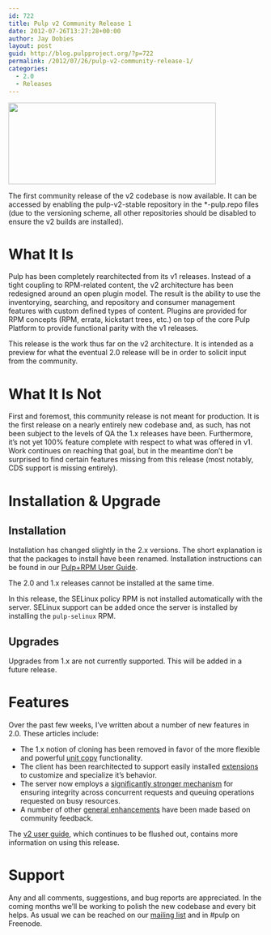 ```yaml
---
id: 722
title: Pulp v2 Community Release 1
date: 2012-07-26T13:27:28+00:00
author: Jay Dobies
layout: post
guid: http://blog.pulpproject.org/?p=722
permalink: /2012/07/26/pulp-v2-community-release-1/
categories:
  - 2.0
  - Releases
---
```

<img src="http://website-pulp.rhcloud.com/wp-content/uploads/2012/07/cr-1.png" alt="" title="Pulp v2 Community Release 1" width="410" height="161" class="alignnone size-full wp-image-726" />

The first community release of the v2 codebase is now available. It can be accessed by enabling the pulp-v2-stable repository in the *-pulp.repo files (due to the versioning scheme, all other repositories should be disabled to ensure the v2 builds are installed).

# What It Is

Pulp has been completely rearchitected from its v1 releases. Instead of a tight coupling to RPM-related content, the v2 architecture has been redesigned around an open plugin model. The result is the ability to use the inventorying, searching, and repository and consumer management features with custom defined types of content. Plugins are provided for RPM concepts (RPM, errata, kickstart trees, etc.) on top of the core Pulp Platform to provide functional parity with the v1 releases.

This release is the work thus far on the v2 architecture. It is intended as a preview for what the eventual 2.0 release will be in order to solicit input from the community.

# What It Is Not

First and foremost, this community release is not meant for production. It is the first release on a nearly entirely new codebase and, as such, has not been subject to the levels of QA the 1.x releases have been. Furthermore, it&#8217;s not yet 100% feature complete with respect to what was offered in v1. Work continues on reaching that goal, but in the meantime don&#8217;t be surprised to find certain features missing from this release (most notably, CDS support is missing entirely).

# Installation &#038; Upgrade

## Installation

Installation has changed slightly in the 2.x versions. The short explanation is that the packages to install have been renamed. Installation instructions can be found in our <a href="http://pulpproject.org/v2/rpm-user-guide/installation.html" target="new">Pulp+RPM User Guide</a>.

The 2.0 and 1.x releases cannot be installed at the same time.

In this release, the SELinux policy RPM is not installed automatically with the server. SELinux support can be added once the server is installed by installing the `pulp-selinux` RPM.

## Upgrades

Upgrades from 1.x are not currently supported. This will be added in a future release.

# Features

Over the past few weeks, I&#8217;ve written about a number of new features in 2.0. These articles include:

  * The 1.x notion of cloning has been removed in favor of the more flexible and powerful [unit copy](http://blog.pulpproject.org/2012/06/15/pulp-v2-preview-unit-copy/) functionality.
  * The client has been rearchitected to support easily installed [extensions](http://blog.pulpproject.org/2012/06/24/pulp-v2-preview-client-extensions/) to customize and specialize it&#8217;s behavior.
  * The server now employs a [significantly stronger mechanism](http://blog.pulpproject.org/2012/07/02/pulp-v2-preview-the-coordinator/) for ensuring integrity across concurrent requests and queuing operations requested on busy resources.
  * A number of other [general enhancements](http://blog.pulpproject.org/2012/07/17/pulp-v2-preview-general-enhancements/) have been made based on community feedback.

The [v2 user guide](http://pulpproject.org/v2/rpm-user-guide/), which continues to be flushed out, contains more information on using this release.

# Support

Any and all comments, suggestions, and bug reports are appreciated. In the coming months we&#8217;ll be working to polish the new codebase and every bit helps. As usual we can be reached on our [mailing list](https://www.redhat.com/mailman/listinfo/pulp-list) and in #pulp on Freenode.